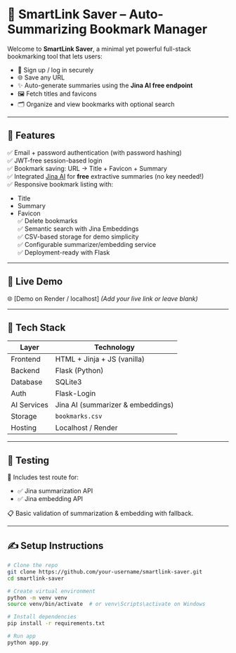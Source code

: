# 🔖 SmartLink Saver – Auto-Summarizing Bookmark Manager

Welcome to **SmartLink Saver**, a minimal yet powerful full-stack bookmarking tool that lets users:

- 🔐 Sign up / log in securely  
- 🌐 Save any URL  
- ✨ Auto-generate summaries using the **Jina AI free endpoint**  
- 🖼️ Fetch titles and favicons  
- 🗂️ Organize and view bookmarks with optional search  

---

## 📌 Features

✅ Email + password authentication (with password hashing)  
✅ JWT-free session-based login  
✅ Bookmark saving: URL → Title + Favicon + Summary  
✅ Integrated [Jina AI](https://jina.ai/) for **free** extractive summaries (no key needed!)  
✅ Responsive bookmark listing with:
- Title
- Summary
- Favicon  
✅ Delete bookmarks  
✅ Semantic search with Jina Embeddings  
✅ CSV-based storage for demo simplicity  
✅ Configurable summarizer/embedding service  
✅ Deployment-ready with Flask  

---

## 🚀 Live Demo

🌐 [Demo on Render / localhost] *(Add your live link or leave blank)*

---

## 🔧 Tech Stack

| Layer | Technology |
|-------|------------|
| Frontend | HTML + Jinja + JS (vanilla) |
| Backend | Flask (Python) |
| Database | SQLite3 |
| Auth | Flask-Login |
| AI Services | Jina AI (summarizer & embeddings) |
| Storage | `bookmarks.csv` |
| Hosting | Localhost / Render |

---

## 🧪 Testing

🧪 Includes test route for:
- ✅ Jina summarization API
- ✅ Jina embedding API

📋 Basic validation of summarization & embedding with fallback.

---

## ✍️ Setup Instructions

```bash
# Clone the repo
git clone https://github.com/your-username/smartlink-saver.git
cd smartlink-saver

# Create virtual environment
python -m venv venv
source venv/bin/activate  # or venv\Scripts\activate on Windows

# Install dependencies
pip install -r requirements.txt

# Run app
python app.py
